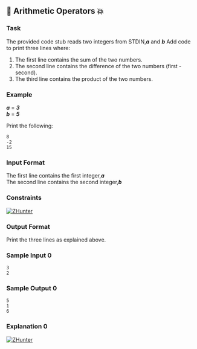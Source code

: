 ## 📌 Arithmetic Operators 💥

### Task

The provided code stub reads two integers from STDIN,***a*** and ***b*** Add code to print three lines where:
1. The first line contains the sum of the two numbers.
2. The second line contains the difference of the two numbers (first - second).
3. The third line contains the product of the two numbers.

### Example

***a*** = ***3***      
***b*** = ***5***        

Print the following:
```
8
-2
15
```
### Input Format
The first line contains the first integer,***a***      
The second line contains the second integer,***b***        
### Constraints
  <a href="https://github.com/System-Zombiesx/Hello-world-challang-python.git"><img src="https://i.imgur.com/3RB7hgV.png" alt="ZHunter"></a>
 <br>
### Output Format
Print the three lines as explained above.
### Sample Input 0
```
3
2
```
### Sample Output 0
```
5
1
6
```
### Explanation 0
<a href="https://github.com/System-Zombiesx/Hello-world-challang-python.git"><img src="https://i.imgur.com/xeaAedK.png" alt="ZHunter"></a>
<br>
 
